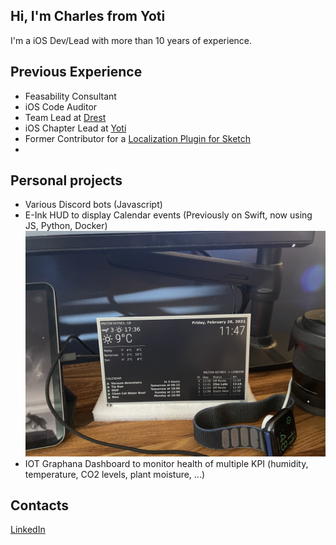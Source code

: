 ## Hi, I'm Charles from Yoti

I'm a iOS Dev/Lead with more than 10 years of experience.

## Previous Experience

- Feasability Consultant
- iOS Code Auditor
- Team Lead at [Drest](https://drest.com/)
- iOS Chapter Lead at [Yoti](https://www.yoti.com/)
- Former Contributor for a [Localization Plugin for Sketch](https://blog.usejournal.com/localisation-made-simple-e479b4e98434)
- 
## Personal projects
- Various Discord bots (Javascript)
- E-Ink HUD to display Calendar events (Previously on Swift, now using JS, Python, Docker)
![Image of E-Ink Display](https://github.com/CharlesVu/charlesvu.github.io/blob/main/magic_mirror.jpg?raw=true)
- IOT Graphana Dashboard to monitor health of multiple KPI (humidity, temperature, CO2 levels, plant moisture, ...)

## Contacts

[LinkedIn](https://www.linkedin.com/in/charlesvu/)

